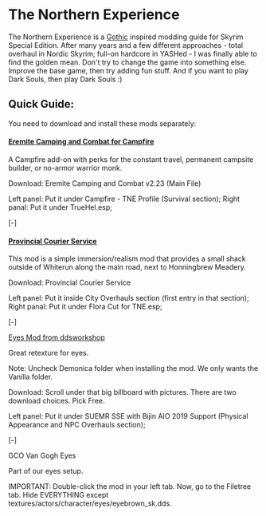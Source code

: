 # The Northern Experience
The Northern Experience is a [Gothic](https://en.wikipedia.org/wiki/Gothic_(series)) inspired modding guide for Skyrim Special Edition.
After many years and a few different approaches - total overhaul in Nordic Skyrim; full-on hardcore in YASHed - I was finally able to find the golden mean.
Don't try to change the game into something else. Improve the base game, then try adding fun stuff.
And if you want to play Dark Souls, then play Dark Souls :)


## Quick Guide:
You need to download and install these mods separately:

#### [Eremite Camping and Combat for Campfire](https://www.dracotorre.com/mods/eremitecamping/)

A Campfire add-on with perks for the constant travel, permanent campsite builder, or no-armor warrior monk.

Download: Eremite Camping and Combat v2.23 (Main File)

Left panel: Put it under Campfire - TNE Profile (Survival section);
Right panal: Put it under TrueHel.esp;

[-]

#### [Provincial Courier Service](https://www.afkmods.com/index.php?/files/file/2006-provincial-courier-service/)

This mod is a simple immersion/realism mod that provides a small shack outside of Whiterun along the main road, next to Honningbrew Meadery.

Download: Provincial Courier Service

Left panel: Put it inside City Overhauls section (first entry in that section);
Right panal: Put it under Flora Cut for TNE.esp;

[-]

[Eyes Mod from ddsworkshop](https://www.ddsworkshop.net/eyes-modbr) 

Great retexture for eyes.

Note: Uncheck Demonica folder when installing the mod. We only wants the Vanilla folder.

Download: Scroll under that big billboard with pictures. There are two download choices. Pick Free.

Left panel: Put it under SUEMR SSE with Bijin AIO 2019 Support (Physical Appearance and NPC Overhauls section);

[-]

GCO Van Gogh Eyes﻿﻿﻿﻿﻿ 

Part of our eyes setup.

IMPORTANT: Double-click the mod in your left tab. Now, go to the Filetree tab. Hide EVERYTHING except textures/actors/character/eyes/eyebrown_sk.dds.

